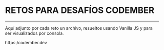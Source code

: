 # RETOS PARA DESAFÍOS CODEMBER

---

Aquí adjunto por cada reto un archivo, resueltos usando Vanilla JS
y para ser visualizados por consola.

https:/codember.dev
